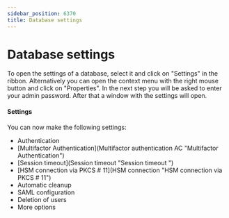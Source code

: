 ```yaml
---
sidebar_position: 6370
title: Database settings
---
```


# Database settings

To open the settings of a database, select it and click on "Settings" in the ribbon. Alternatively you can open the context menu with the right mouse button and click on "Properties". In the next step you will be asked to enter your admin password. After that a window with the settings will open.

#### Settings

You can now make the following settings:

* Authentication
* [Multifactor Authentication](Multifactor authentication AC "Multifactor Authentication")
* [Session timeout](Session timeout "Session timeout   ")
* [HSM connection via PKCS # 11](HSM connection "HSM connection via PKCS # 11")
* Automatic cleanup
* SAML configuration
* Deletion of users
* More options